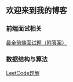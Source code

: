 ## 欢迎来到我的博客


### 前端面试相关

[最全前端面试题（附答案）](interview/2023前端面试题.md)

### 数据结构与算法

[LeetCode题解](https://qaz624824554.github.io/blog-site/leetcode.html)

